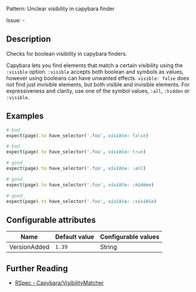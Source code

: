 Pattern: Unclear visibility in capybara finder

Issue: -

## Description

Checks for boolean visibility in capybara finders.

Capybara lets you find elements that match a certain visibility using
the `:visible` option. `:visible` accepts both boolean and symbols as
values, however using booleans can have unwanted effects. `visible:
false` does not find just invisible elements, but both visible and
invisible elements. For expressiveness and clarity, use one of the
symbol values, `:all`, `:hidden` or `:visible`.

## Examples

```ruby
# bad
expect(page).to have_selector('.foo', visible: false)

# bad
expect(page).to have_selector('.foo', visible: true)

# good
expect(page).to have_selector('.foo', visible: :all)

# good
expect(page).to have_selector('.foo', visible: :hidden)

# good
expect(page).to have_selector('.foo', visible: :visible)
```

## Configurable attributes

Name | Default value | Configurable values
--- | --- | ---
VersionAdded | `1.39` | String

## Further Reading

* [RSpec - Capybara/VisibilityMatcher](https://docs.rubocop.org/rubocop-rspec/cops_rspec_capybara.html#rspeccapybaravisibilitymatcher)
